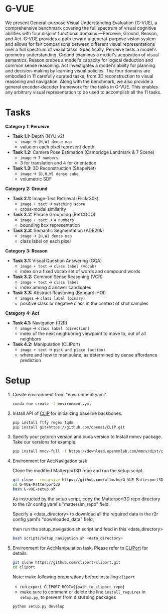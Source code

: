 # G-VUE

We present General-purpose Visual Understanding Evaluation (G-VUE), a comprehensive benchmark covering the full spectrum of visual cognitive abilities with four disjoint functional domains —Perceive, Ground, Reason, and Act. G-VUE provides a path toward a general-purpose vision system and allows for fair comparisons between different visual representations over a full spectrum of visual tasks. Specifically, Perceive tests a model's geometry understanding. Ground examines a model's acquisition of visual semantics. Reason probes a model's capacity for logical deduction and common sense reasoning. Act investigates a model's ability for planning and decision-making by learning visual policies. The four domains are embodied in 11 carefully curated tasks, from 3D reconstruction to visual reasoning and navigation. Along with the benchmark, we also provide a general encoder-decoder framework for the tasks in G-VUE. This enables any arbitrary visual representation to be used to accomplish all the 11 tasks. 


# Tasks

**Category 1: Perceive** 

* **Task 1.1:** Depth (NYU v2)
  * `image` → `[H,W] dense map `
  * value on each pixel represent depth
* **Task 1.2:** Camera Pose Estimation (Cambridge Landmark & 7 Scene)
  * `image` → `7 numbers `
  * 3 for translation and 4 for orientation
* **Task 1.3:** 3D Reconstruction (ShapeNet)
  * `image` → `[D,H,W] dense cube `
  * volumetric SDF

**Category 2: Ground** 

* **Task 2.1:** Image-Text Retrieval (Flickr30k)
  * `image + text` → `matching score`
  * cross-modal similarity
* **Task 2.2:** Phrase Grounding (RefCOCO)
  * `image + text` → `4 numbers`
  * bounding box representation
* **Task 2.3:** Semantic Segmentation (ADE20k)
  * `image` → `[H,W] dense map `
  * class label on each pixel

**Category 3: Reason** 

* **Task 3.1:** Visual Question Answering (GQA)
  * `image + text` → `class label (vocab)`
  * index on a fixed vocab set of words and compound words
* **Task 3.2:** Common Sense Reasoning (VCR)
  * `image + text` → `class label`
  * index among 4 answer candidates
* **Task 3.3:** Abstract Reasoning (Bongard-HOI)
  * `images` → `class label (binary)`
  * positive class or negative class in the context of shot samples

**Category 4: Act** 

* **Task 4.1:** Navigation (R2R)
  * `image` → `class label (direction)`
  * index of the next neighboring viewpoint to move to, out of all neighbors
* **Task 4.2:** Manipulation (CLIPort)
  * `image + text` → `pick and place (action)`
  * where and how to manipulate, as determined by dense affordance prediction
  

# Setup

1. Create environment from "environment.yaml".

    ```bash
    conda env create -f environment.yml
    ```

2. Install API of [CLIP](https://github.com/openai/CLIP) for initializing baseline backbones.

    ```bash
    pip install ftfy regex tqdm
    pip install git+https://github.com/openai/CLIP.git
    ```

3. Specify your pytorch version and cuda version to Install mmcv package. Take our versions for example.

    ```bash
    pip install mmcv-full -f https://download.openmmlab.com/mmcv/dist/cu113/torch1.11.0/index.html
    ```

4. Environment for Act:Navigation task

    Clone the modified Matterport3D repo and run the setup script.

    ```bash
    git clone --recursive https://github.com/wllmzhu/G-VUE-Matterport3D
    cd G-VUE-Matterport3D
    bash G-VUE-setup.sh
    ```

    As instructed by the setup script, copy the Matterport3D repo directory to the r2r config yaml's "mattersim_repo" field.

    Specify a \<data_directory\> to download all the required data in the r2r config yaml's "downloaded_data" field,

    then run the setup_navigation.sh script and feed in this \<data_directory\>

    ```bash
    bash scripts/setup_navigation.sh <data_directory>
    ```


5. Environment for Act:Manipulation task. Please refer to [CLIPort](https://github.com/cliport/cliport) for details.

    ```bash
    git clone https://github.com/cliport/cliport.git
    cd cliport
    ```

    Note: make following preparations before installing `cliport`
      - run `export CLIPORT_ROOT=${path_to_cliport_repo}`
      - make sure to comment or delete the line `install_requires` in `setup.py`, to prevent from disturbing packages

    ```bash
    python setup.py develop
    ```

